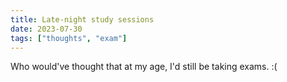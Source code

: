 ```yaml
---
title: Late-night study sessions
date: 2023-07-30
tags: ["thoughts", "exam"]
---
```

Who would've thought that at my age, I'd still be taking exams. :(